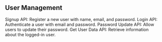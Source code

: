 ## User Management 
Signup API: Register a new user with name, email, and password.
Login API: Authenticate a user with email and password.
Password Update API: Allow users to update their password.
Get User Data API: Retrieve information about the logged-in user.

